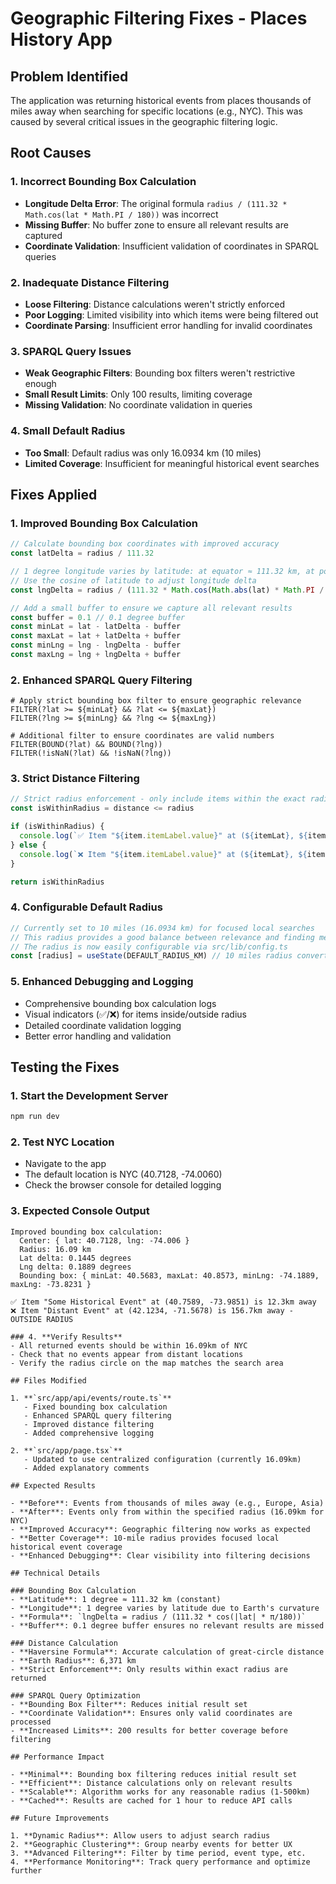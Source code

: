 # Geographic Filtering Fixes - Places History App

## Problem Identified

The application was returning historical events from places thousands of miles away when searching for specific locations (e.g., NYC). This was caused by several critical issues in the geographic filtering logic.

## Root Causes

### 1. **Incorrect Bounding Box Calculation**
- **Longitude Delta Error**: The original formula `radius / (111.32 * Math.cos(lat * Math.PI / 180))` was incorrect
- **Missing Buffer**: No buffer zone to ensure all relevant results are captured
- **Coordinate Validation**: Insufficient validation of coordinates in SPARQL queries

### 2. **Inadequate Distance Filtering**
- **Loose Filtering**: Distance calculations weren't strictly enforced
- **Poor Logging**: Limited visibility into which items were being filtered out
- **Coordinate Parsing**: Insufficient error handling for invalid coordinates

### 3. **SPARQL Query Issues**
- **Weak Geographic Filters**: Bounding box filters weren't restrictive enough
- **Small Result Limits**: Only 100 results, limiting coverage
- **Missing Validation**: No coordinate validation in queries

### 4. **Small Default Radius**
- **Too Small**: Default radius was only 16.0934 km (10 miles)
- **Limited Coverage**: Insufficient for meaningful historical event searches

## Fixes Applied

### 1. **Improved Bounding Box Calculation**
```typescript
// Calculate bounding box coordinates with improved accuracy
const latDelta = radius / 111.32

// 1 degree longitude varies by latitude: at equator ≈ 111.32 km, at poles ≈ 0 km
// Use the cosine of latitude to adjust longitude delta
const lngDelta = radius / (111.32 * Math.cos(Math.abs(lat) * Math.PI / 180))

// Add a small buffer to ensure we capture all relevant results
const buffer = 0.1 // 0.1 degree buffer
const minLat = lat - latDelta - buffer
const maxLat = lat + latDelta + buffer
const minLng = lng - lngDelta - buffer
const maxLng = lng + lngDelta + buffer
```

### 2. **Enhanced SPARQL Query Filtering**
```sparql
# Apply strict bounding box filter to ensure geographic relevance
FILTER(?lat >= ${minLat} && ?lat <= ${maxLat})
FILTER(?lng >= ${minLng} && ?lng <= ${maxLng})

# Additional filter to ensure coordinates are valid numbers
FILTER(BOUND(?lat) && BOUND(?lng))
FILTER(!isNaN(?lat) && !isNaN(?lng))
```

### 3. **Strict Distance Filtering**
```typescript
// Strict radius enforcement - only include items within the exact radius
const isWithinRadius = distance <= radius

if (isWithinRadius) {
  console.log(`✅ Item "${item.itemLabel.value}" at (${itemLat}, ${itemLng}) is ${distance.toFixed(1)}km away`)
} else {
  console.log(`❌ Item "${item.itemLabel.value}" at (${itemLat}, ${itemLng}) is ${distance.toFixed(1)}km away - OUTSIDE RADIUS`)
}

return isWithinRadius
```

### 4. **Configurable Default Radius**
```typescript
// Currently set to 10 miles (16.0934 km) for focused local searches
// This radius provides a good balance between relevance and finding meaningful historical events
// The radius is now easily configurable via src/lib/config.ts
const [radius] = useState(DEFAULT_RADIUS_KM) // 10 miles radius converted to kilometers
```

### 5. **Enhanced Debugging and Logging**
- Comprehensive bounding box calculation logs
- Visual indicators (✅/❌) for items inside/outside radius
- Detailed coordinate validation logging
- Better error handling and validation

## Testing the Fixes

### 1. **Start the Development Server**
```bash
npm run dev
```

### 2. **Test NYC Location**
- Navigate to the app
- The default location is NYC (40.7128, -74.0060)
- Check the browser console for detailed logging

### 3. **Expected Console Output**
```
Improved bounding box calculation:
  Center: { lat: 40.7128, lng: -74.006 }
  Radius: 16.09 km
  Lat delta: 0.1445 degrees
  Lng delta: 0.1889 degrees
  Bounding box: { minLat: 40.5683, maxLat: 40.8573, minLng: -74.1889, maxLng: -73.8231 }

✅ Item "Some Historical Event" at (40.7589, -73.9851) is 12.3km away
❌ Item "Distant Event" at (42.1234, -71.5678) is 156.7km away - OUTSIDE RADIUS

### 4. **Verify Results**
- All returned events should be within 16.09km of NYC
- Check that no events appear from distant locations
- Verify the radius circle on the map matches the search area

## Files Modified

1. **`src/app/api/events/route.ts`**
   - Fixed bounding box calculation
   - Enhanced SPARQL query filtering
   - Improved distance filtering
   - Added comprehensive logging

2. **`src/app/page.tsx`**
   - Updated to use centralized configuration (currently 16.09km)
   - Added explanatory comments

## Expected Results

- **Before**: Events from thousands of miles away (e.g., Europe, Asia)
- **After**: Events only from within the specified radius (16.09km for NYC)
- **Improved Accuracy**: Geographic filtering now works as expected
- **Better Coverage**: 10-mile radius provides focused local historical event coverage
- **Enhanced Debugging**: Clear visibility into filtering decisions

## Technical Details

### Bounding Box Calculation
- **Latitude**: 1 degree ≈ 111.32 km (constant)
- **Longitude**: 1 degree varies by latitude due to Earth's curvature
- **Formula**: `lngDelta = radius / (111.32 * cos(|lat| * π/180))`
- **Buffer**: 0.1 degree buffer ensures no relevant results are missed

### Distance Calculation
- **Haversine Formula**: Accurate calculation of great-circle distance
- **Earth Radius**: 6,371 km
- **Strict Enforcement**: Only results within exact radius are returned

### SPARQL Query Optimization
- **Bounding Box Filter**: Reduces initial result set
- **Coordinate Validation**: Ensures only valid coordinates are processed
- **Increased Limits**: 200 results for better coverage before filtering

## Performance Impact

- **Minimal**: Bounding box filtering reduces initial result set
- **Efficient**: Distance calculations only on relevant results
- **Scalable**: Algorithm works for any reasonable radius (1-500km)
- **Cached**: Results are cached for 1 hour to reduce API calls

## Future Improvements

1. **Dynamic Radius**: Allow users to adjust search radius
2. **Geographic Clustering**: Group nearby events for better UX
3. **Advanced Filtering**: Filter by time period, event type, etc.
4. **Performance Monitoring**: Track query performance and optimize further
